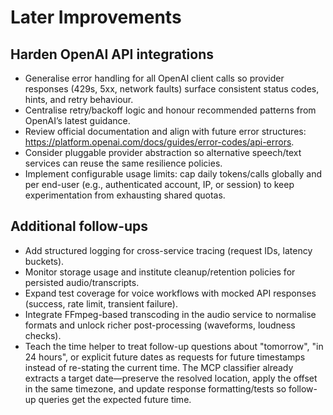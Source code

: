 # Later Improvements

## Harden OpenAI API integrations
- Generalise error handling for all OpenAI client calls so provider responses (429s, 5xx, network faults) surface consistent status codes, hints, and retry behaviour.
- Centralise retry/backoff logic and honour recommended patterns from OpenAI’s latest guidance.
- Review official documentation and align with future error structures: https://platform.openai.com/docs/guides/error-codes/api-errors.
- Consider pluggable provider abstraction so alternative speech/text services can reuse the same resilience policies.
- Implement configurable usage limits: cap daily tokens/calls globally and per end-user (e.g., authenticated account, IP, or session) to keep experimentation from exhausting shared quotas.

## Additional follow-ups
- Add structured logging for cross-service tracing (request IDs, latency buckets).
- Monitor storage usage and institute cleanup/retention policies for persisted audio/transcripts.
- Expand test coverage for voice workflows with mocked API responses (success, rate limit, transient failure).
- Integrate FFmpeg-based transcoding in the audio service to normalise formats and unlock richer post-processing (waveforms, loudness checks).
- Teach the time helper to treat follow-up questions about "tomorrow", "in 24 hours", or explicit future dates as requests for future timestamps instead of re-stating the current time. The MCP classifier already extracts a target date—preserve the resolved location, apply the offset in the same timezone, and update response formatting/tests so follow-up queries get the expected future time.
